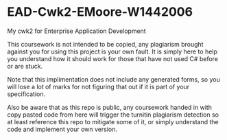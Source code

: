 # EAD-Cwk2-EMoore-W1442006
My cwk2 for Enterprise Application Development

This coursework is not intended to be copied, any plagiarism brought against you for using this project is your own fault.
It is simply here to help you understand how it should work for those that have not used C# before or are stuck.

Note that this implimentation does not include any generated forms, so you will lose a lot of marks for not figuring that out if it is part of your specification.

Also be aware that as this repo is public, any coursework handed in with copy pasted code from here will trigger the turnitin plagiarism detection so at least reference this repo to mitigate some of it, or simply understand the code and implement your own version.
